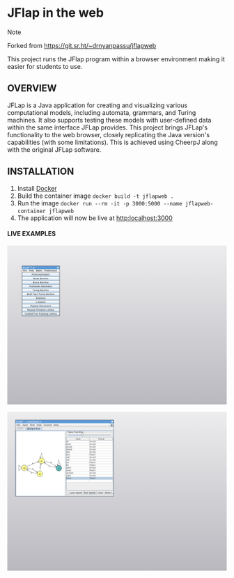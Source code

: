 # JFlap in the web

> [!NOTE]
> Forked from https://git.sr.ht/~drnyanpassu/jflapweb

This project runs the JFlap program within a browser environment making it easier for students to use.

## OVERVIEW

JFLap is a Java application for creating and visualizing various computational models, including automata, grammars, and Turing machines. It also supports testing these models with user-defined data within the same interface JFLap provides. This project brings JFLap's functionality to the web browser, closely replicating the Java version's capabilities (with some limitations). This is achieved using CheerpJ along with the original JFLap software.

## INSTALLATION

1. Install [Docker](https://www.docker.com/)
2. Build the container image `docker build -t jflapweb .`
3. Run the image `docker run --rm -it -p 3000:5000 --name jflapweb-container jflapweb`
4. The application will now be live at <http:localhost:3000>

#### LIVE EXAMPLES

![example no. 1](https://raw.githubusercontent.com/memoalv/jflapweb/refs/heads/main/resources/jflap-example1.png)

![example no. 2](https://raw.githubusercontent.com/memoalv/jflapweb/refs/heads/main/resources/jflap-example2.png)
